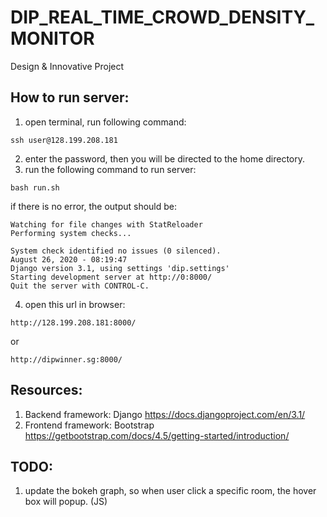 # DIP_REAL_TIME_CROWD_DENSITY_MONITOR
Design &amp; Innovative Project

## How to run server:
1. open terminal, run following command:
<pre><code>ssh user@128.199.208.181</code></pre>
2. enter the password, then you will be directed to the home directory.
3. run the following command to run server:
<pre><code>bash run.sh</code></pre>
if there is no error, the output should be:
<pre><code>Watching for file changes with StatReloader
Performing system checks...

System check identified no issues (0 silenced).
August 26, 2020 - 08:19:47
Django version 3.1, using settings 'dip.settings'
Starting development server at http://0:8000/
Quit the server with CONTROL-C.
</code></pre>
4. open this url in browser:
<pre><code>http://128.199.208.181:8000/</code></pre>
or
<pre><code>http://dipwinner.sg:8000/</code></pre>

## Resources:
1. Backend framework: Django
https://docs.djangoproject.com/en/3.1/
2. Frontend framework: Bootstrap
https://getbootstrap.com/docs/4.5/getting-started/introduction/

## TODO:
1. update the bokeh graph, so when user click a specific room, the hover box will popup. (JS)
